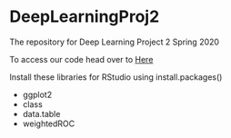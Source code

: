 # DeepLearningProj2
The repository for Deep Learning Project 2 Spring 2020

To access our code head over to [Here](https://github.com/SamGilb/DeepLearningProj1/blob/master/GradientDescent/GradientDescentHelper.R)

Install these libraries for RStudio using install.packages()
* ggplot2
* class
* data.table
* weightedROC
